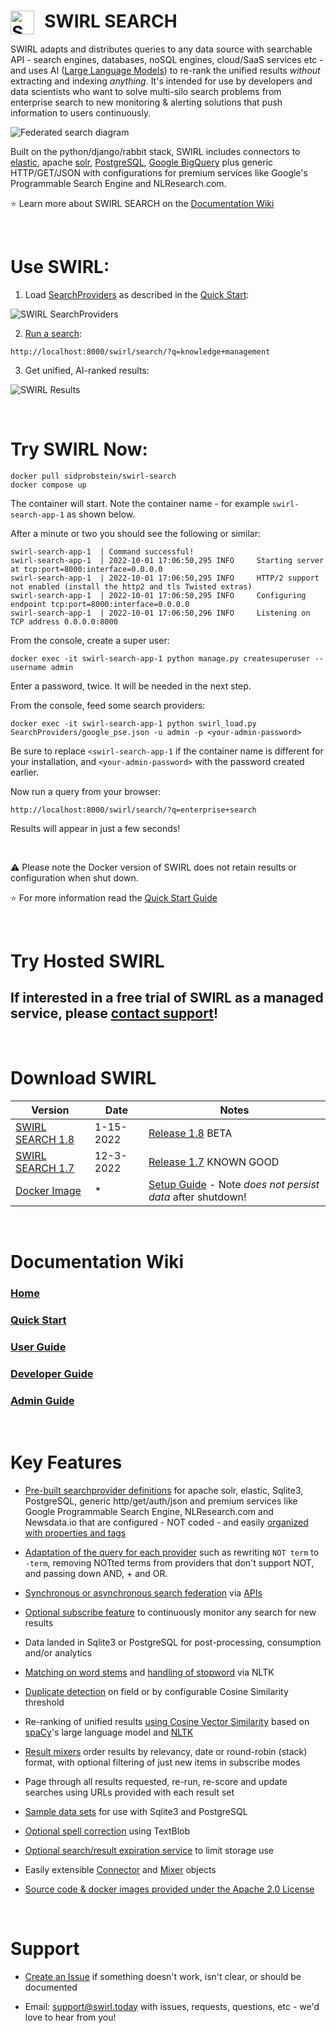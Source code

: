<h1> &nbsp; SWIRL SEARCH <img alt='SWIRL Logo' src='https://raw.githubusercontent.com/sidprobstein/swirl-search/main/docs/images/swirl_logo_notext_200.jpg' width=38 align=left /></h1>

SWIRL adapts and distributes queries to any data source with searchable API - search engines, databases, noSQL engines, cloud/SaaS services etc - and uses AI ([Large Language Models](https://techcrunch.com/2022/04/28/the-emerging-types-of-language-models-and-why-they-matter/)) to re-rank the unified results *without* extracting and indexing *anything*. It's intended for use by developers and data scientists who want to solve multi-silo search problems from enterprise search to new monitoring & alerting solutions that push information to users continuously.

![Federated search diagram](https://raw.githubusercontent.com/sidprobstein/swirl-search/main/docs/images/federation_diagram.png)

Built on the python/django/rabbit stack, SWIRL includes connectors to [elastic](https://www.elastic.co/cn/downloads/elasticsearch), apache [solr](https://solr.apache.org/), [PostgreSQL](https://www.postgresql.org/), [Google BigQuery](https://cloud.google.com/bigquery) plus generic HTTP/GET/JSON with configurations for premium services like Google's Programmable Search Engine and NLResearch.com. 

:star: Learn more about SWIRL SEARCH on the [Documentation Wiki](https://github.com/sidprobstein/swirl-search/wiki)

<br/>

# Use SWIRL:

1. Load [SearchProviders](https://github.com/sidprobstein/swirl-search/wiki/2.-User-Guide#searchproviders) as described in the [Quick Start](https://github.com/sidprobstein/swirl-search/wiki/1.-Quick-Start#install-searchproviders):

![SWIRL SearchProviders](https://raw.githubusercontent.com/sidprobstein/swirl-search/main/docs/images/swirl_providers_focus.png)

2. [Run a search](https://github.com/sidprobstein/swirl-search/wiki/2.-User-Guide#creating-a-search-object-with-the-q-url-parameter):

```
http://localhost:8000/swirl/search/?q=knowledge+management
```

3. Get unified, AI-ranked results:

![SWIRL Results](https://raw.githubusercontent.com/sidprobstein/swirl-search/main/docs/images/swirl_results_focus.png)

<br/>

# Try SWIRL Now:

```
docker pull sidprobstein/swirl-search
docker compose up
```

The container will start. Note the container name - for example ```swirl-search-app-1``` as shown below. 

After a minute or two you should see the following or similar:

```
swirl-search-app-1  | Command successful!
swirl-search-app-1  | 2022-10-01 17:06:50,295 INFO     Starting server at tcp:port=8000:interface=0.0.0.0
swirl-search-app-1  | 2022-10-01 17:06:50,295 INFO     HTTP/2 support not enabled (install the http2 and tls Twisted extras)
swirl-search-app-1  | 2022-10-01 17:06:50,295 INFO     Configuring endpoint tcp:port=8000:interface=0.0.0.0
swirl-search-app-1  | 2022-10-01 17:06:50,296 INFO     Listening on TCP address 0.0.0.0:8000
```

From the console, create a super user:

```
docker exec -it swirl-search-app-1 python manage.py createsuperuser --username admin
```

Enter a password, twice. It will be needed in the next step.

From the console, feed some search providers:

```
docker exec -it swirl-search-app-1 python swirl_load.py SearchProviders/google_pse.json -u admin -p <your-admin-password>
```

Be sure to replace ```<swirl-search-app-1``` if the container name is different for your installation, and ```<your-admin-password>``` with the password created earlier.

Now run a query from your browser:

```
http://localhost:8000/swirl/search/?q=enterprise+search
```

Results will appear in just a few seconds!

<br/>

:warning: Please note the Docker version of SWIRL does not retain results or configuration when shut down. 

:star: For more information read the [Quick Start Guide](https://github.com/sidprobstein/swirl-search/wiki/1.-Quick-Start)

<br/>

# Try Hosted SWIRL

## If interested in a free trial of SWIRL as a managed service, please [contact support](#support)!

<br/>

# Download SWIRL

| Version                     | Date                        | Notes | 
| --------------------------- | --------------------------- | ----- |
| [SWIRL SEARCH 1.8](https://github.com/sidprobstein/swirl-search/releases/tag/v1.8) | 1-15-2022 | [Release 1.8](./docs/RELEASE_NOTES_1.8.md) BETA |
| [SWIRL SEARCH 1.7](https://github.com/sidprobstein/swirl-search/releases/tag/v1.7) | 12-3-2022 | [Release 1.7](./docs/RELEASE_NOTES_1.7.md) KNOWN GOOD |
| [Docker Image](https://hub.docker.com/r/sidprobstein/swirl-search) | * | [Setup Guide](https://github.com/sidprobstein/swirl-search/wiki/1.-Quick-Start#docker) - Note *does* *not* *persist* *data* after shutdown! | 

<br/>

# Documentation Wiki

### [Home](https://github.com/sidprobstein/swirl-search/wiki)
### [Quick Start](https://github.com/sidprobstein/swirl-search/wiki/1.-Quick-Start)
### [User Guide](https://github.com/sidprobstein/swirl-search/wiki/2.-User-Guide)
### [Developer Guide](https://github.com/sidprobstein/swirl-search/wiki/3.-Developer-Guide)
### [Admin Guide](https://github.com/sidprobstein/swirl-search/wiki/4.-Admin-Guide)

<br/>

# Key Features

* [Pre-built searchprovider definitions](https://github.com/sidprobstein/swirl-search/tree/main/SearchProviders) for apache solr, elastic, Sqlite3, PostgreSQL, generic http/get/auth/json and premium services like Google Programmable Search Engine, NLResearch.com and Newsdata.io that are configured - NOT coded - and easily [organized with properties and tags](https://github.com/sidprobstein/swirl-search/wiki/2.-User-Guide#organizing-searchproviders-with-active-default-and-tags)

* [Adaptation of the query for each provider](https://github.com/sidprobstein/swirl-search/wiki/2.-User-Guide#search-syntax) such as rewriting ```NOT term``` to ```-term```, removing NOTted terms from providers that don't support NOT, and passing down AND, + and OR.

* [Synchronous or asynchronous search federation](https://github.com/sidprobstein/swirl-search/wiki/3.-Developer-Guide#architecture) via [APIs](http://localhost:8000/swirl/swagger-ui/)

* [Optional subscribe feature](https://github.com/sidprobstein/swirl-search/wiki/2.-User-Guide#subscribing-to-a-search) to continuously monitor any search for new results 

* Data landed in Sqlite3 or PostgreSQL for post-processing, consumption and/or analytics

* [Matching on word stems](https://github.com/sidprobstein/swirl-search/wiki/2.-User-Guide#relevancy) and [handling of stopword](https://github.com/sidprobstein/swirl-search/wiki/4.-Object-Reference#stopwords-language) via NLTK

* [Duplicate detection](https://github.com/sidprobstein/swirl-search/wiki/2.-User-Guide#detecting-and-removing-duplicate-results) on field or by configurable Cosine Similarity threshold

* Re-ranking of unified results [using Cosine Vector Similarity](https://github.com/sidprobstein/swirl-search/wiki/2.-User-Guide#relevancy) based on [spaCy](https://spacy.io/)'s large language model and [NLTK](https://www.nltk.org/)

* [Result mixers](https://github.com/sidprobstein/swirl-search/wiki/2.-User-Guide#result-mixers) order results by relevancy, date or round-robin (stack) format, with optional filtering of just new items in subscribe modes

* Page through all results requested, re-run, re-score and update searches using URLs provided with each result set

* [Sample data sets](https://github.com/sidprobstein/swirl-search/tree/main/Data) for use with Sqlite3 and PostgreSQL

* [Optional spell correction](https://github.com/sidprobstein/swirl-search/wiki/2.-User-Guide#spell-correction) using TextBlob

* [Optional search/result expiration service](https://github.com/sidprobstein/swirl-search/wiki/5.-Admin-Guide#search-expiration-service) to limit storage use

* Easily extensible [Connector](https://github.com/sidprobstein/swirl-search/tree/main/swirl/connectors) and [Mixer](https://github.com/sidprobstein/swirl-search/tree/main/swirl/mixers) objects

* [Source code & docker images provided under the Apache 2.0 License](./LICENSE)

<br/>

# Support

* [Create an Issue](https://github.com/sidprobstein/swirl-search/issues) if something doesn't work, isn't clear, or should be documented

* Email: [support@swirl.today](mailto:support@swirl.today) with issues, requests, questions, etc - we'd love to hear from you!

<br/>

